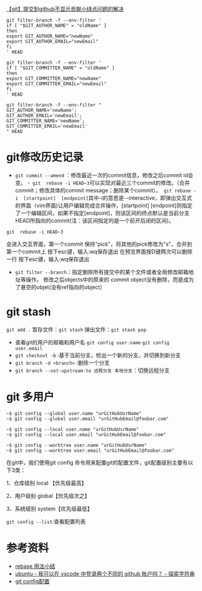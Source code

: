 [【git】提交到github不显示贡献小绿点问题的解决](https://www.cnblogs.com/zzhangyuhang/p/9896151.html)
```
git filter-branch -f --env-filter '
if [ "$GIT_AUTHOR_NAME" = "oldName" ]
then
export GIT_AUTHOR_NAME="newName"
export GIT_AUTHOR_EMAIL="newEmail"
fi
' HEAD
 
git filter-branch -f --env-filter '
if [ "$GIT_COMMITTER_NAME" = "oldName" ]
then
export GIT_COMMITTER_NAME="newName"
export GIT_COMMITTER_EMAIL="newEmail"
fi
' HEAD
```
```
git filter-branch -f --env-filter "
GIT_AUTHOR_NAME='newName';
GIT_AUTHOR_EMAIL='newEmail';
GIT_COMMITTER_NAME='newName';
GIT_COMMITTER_EMAIL='newEmail'
" HEAD
```
# git修改历史记录

- `git commit --amend` ：修改最近一次的commit信息，修改之后commit id会变。
-` git  rebase -i HEAD~3`可以实现对最近三个commit的修改。（合并commit；修改具体的commit message；删除某个commit）。` git rebase -i  [startpoint]  [endpoint]`其中-i的意思是--interactive，即弹出交互式的界面（vim界面)让用户编辑完成合并操作，[startpoint] [endpoint]则指定了一个编辑区间，如果不指定[endpoint]，则该区间的终点默认是当前分支HEAD所指向的commit(注：该区间指定的是一个前开后闭的区间)。
```
git  rebase -i HEAD~3 
```
会进入交互界面，第一个commit 保持"pick"，将其他的pick修改为"s"，合并到第一个commit上
按下esc键，输入:wq保存退出
在预览界面按D键两次可以删除一行
按下esc键，输入:wq保存退出

- `git filter --branch`：指定删除所有提交中的某个文件或者全局修改邮箱地址等操作。
修改之后objects中的原来的 commit  object没有删除，而是成为了悬空的objet(没有ref指向的object）
# git stash
`git add .`
暂存文件：`git stash`
弹出文件：`git stash pop` 
- 查看git的用户的邮箱和用户名
`git config user.name`
`git config user.email`
- `git checkout -b` :基于当前分支，检出一个新的分支，并切换到新分支
- `git branch -d <branch>` :删除一个分支
- `git branch --set-upstream-to 远程分支 本地分支`：切换远程分支
# git 多用户
```shell
~$ git config --global user.name "urGitHubUsrName"
~$ git config --global user.email "urGitHubEmail@foobar.com"

~$ git config --local user.name "urGitHubUsrName"
~$ git config --local user.email "urGitHubEmail@foobar.com"

~$ git config --worktree user.name "urGitHubUsrName"
~$ git config --worktree user.email "urGitHubEmail@foobar.com"
```
在git中，我们使用git config 命令用来配置git的配置文件，git配置级别主要有以下3类：

1、仓库级别 local 【优先级最高】

2、用户级别 global【优先级次之】

3、系统级别 system【优先级最低】

`git config --list`:查看配置列表
# 参考资料
- [rebase 用法小结](https://www.jianshu.com/p/4a8f4af4e803)
- [ubuntu - 我可以在 vscode 中登录两个不同的 github 帐户吗？ - 探索字符串](https://string.quest/read/16878671)
- [git config配置](https://www.cnblogs.com/fireporsche/p/9359130.html)
